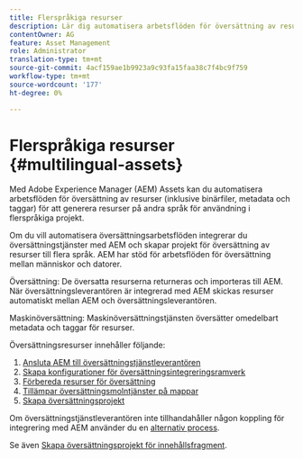 ```yaml
---
title: Flerspråkiga resurser
description: Lär dig automatisera arbetsflöden för översättning av resurser, inklusive binära filer, metadata och taggar till flera språk.
contentOwner: AG
feature: Asset Management
role: Administrator
translation-type: tm+mt
source-git-commit: 4acf159ae1b9923a9c93fa15faa38c7f4bc9f759
workflow-type: tm+mt
source-wordcount: '177'
ht-degree: 0%

---
```



# Flerspråkiga resurser {#multilingual-assets}

Med Adobe Experience Manager (AEM) Assets kan du automatisera arbetsflöden för översättning av resurser (inklusive binärfiler, metadata och taggar) för att generera resurser på andra språk för användning i flerspråkiga projekt.

Om du vill automatisera översättningsarbetsflöden integrerar du översättningstjänster med AEM och skapar projekt för översättning av resurser till flera språk. AEM har stöd för arbetsflöden för översättning mellan människor och datorer.

Översättning: De översatta resurserna returneras och importeras till AEM. När översättningsleverantören är integrerad med AEM skickas resurser automatiskt mellan AEM och översättningsleverantören.

Maskinöversättning: Maskinöversättningstjänsten översätter omedelbart metadata och taggar för resurser.

Översättningsresurser innehåller följande:

1. [Ansluta AEM till översättningstjänstleverantören](/help/sites-administering/tc-tic.md#connecting-to-a-translation-service-provider)
1. [Skapa konfigurationer för översättningsintegreringsramverk](/help/sites-administering/tc-tic.md)
1. [Förbereda resurser för översättning](preparing-assets-for-translation.md)
1. [Tillämpar översättningsmolntjänster på mappar](transition-cloud-services.md)
1. [Skapa översättningsprojekt](translation-projects.md)

Om översättningstjänstleverantören inte tillhandahåller någon koppling för integrering med AEM använder du en [alternativ process](/help/sites-administering/tc-manage.md#exporting-a-translation-job).

Se även [Skapa översättningsprojekt för innehållsfragment](creating-translation-projects-for-content-fragments.md).
